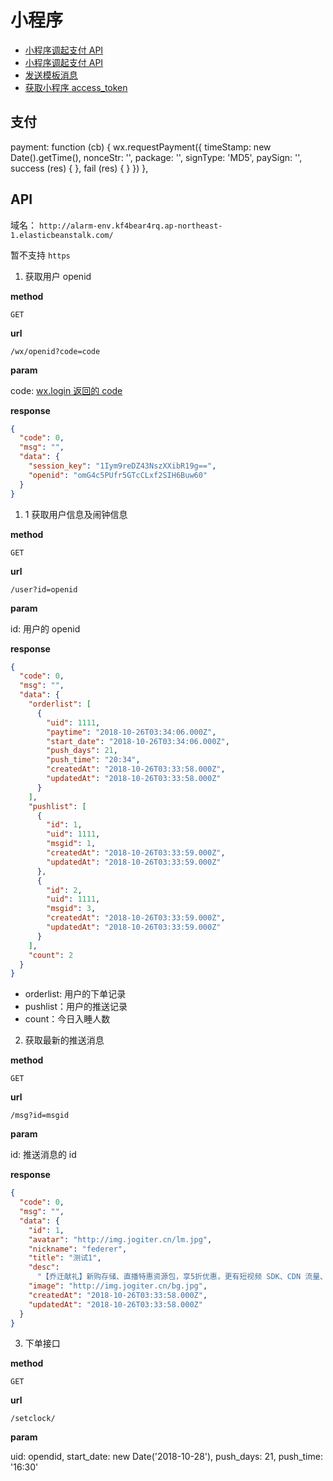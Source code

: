 ﻿# 小程序

- [小程序调起支付 API](https://pay.weixin.qq.com/wiki/doc/api/wxa/wxa_api.php?chapter=7_7&index=5)
- [小程序调起支付 API](https://developers.weixin.qq.com/miniprogram/dev/api/open-api/payment/wx.requestPayment.html)
- [发送模板消息](https://developers.weixin.qq.com/miniprogram/dev/api/open-api/template-message/sendTemplateMessage.html)
- [获取小程序 access_token](https://developers.weixin.qq.com/miniprogram/dev/api/open-api/access-token/getAccessToken.html)

## 支付

payment: function (cb) {
wx.requestPayment({
timeStamp: new Date().getTime(),
nonceStr: '',
package: '',
signType: 'MD5',
paySign: '',
success (res) { },
fail (res) { }
})
},

## API

域名： `http://alarm-env.kf4bear4rq.ap-northeast-1.elasticbeanstalk.com/`

暂不支持 `https`

1.  获取用户 openid

**method**

`GET`

**url**

`/wx/openid?code=code`

**param**

code: [wx.login 返回的 code](https://developers.weixin.qq.com/miniprogram/dev/api/open-api/login/wx.login.html)

**response**

```json
{
  "code": 0,
  "msg": "",
  "data": {
    "session_key": "1Iym9reDZ43NszXXibR19g==",
    "openid": "omG4c5PUfr5GTcCLxf2SIH6Buw60"
  }
}
```

1.  1 获取用户信息及闹钟信息

**method**

`GET`

**url**

`/user?id=openid`

**param**

id: 用户的 openid

**response**

```json
{
  "code": 0,
  "msg": "",
  "data": {
    "orderlist": [
      {
        "uid": 1111,
        "paytime": "2018-10-26T03:34:06.000Z",
        "start_date": "2018-10-26T03:34:06.000Z",
        "push_days": 21,
        "push_time": "20:34",
        "createdAt": "2018-10-26T03:33:58.000Z",
        "updatedAt": "2018-10-26T03:33:58.000Z"
      }
    ],
    "pushlist": [
      {
        "id": 1,
        "uid": 1111,
        "msgid": 1,
        "createdAt": "2018-10-26T03:33:59.000Z",
        "updatedAt": "2018-10-26T03:33:59.000Z"
      },
      {
        "id": 2,
        "uid": 1111,
        "msgid": 3,
        "createdAt": "2018-10-26T03:33:59.000Z",
        "updatedAt": "2018-10-26T03:33:59.000Z"
      }
    ],
    "count": 2
  }
}
```

- orderlist: 用户的下单记录
- pushlist：用户的推送记录
- count：今日入睡人数

2.  获取最新的推送消息

**method**

`GET`

**url**

`/msg?id=msgid`

**param**

id: 推送消息的 id

**response**

```json
{
  "code": 0,
  "msg": "",
  "data": {
    "id": 1,
    "avatar": "http://img.jogiter.cn/lm.jpg",
    "nickname": "federer",
    "title": "测试1",
    "desc":
      "【乔迁献礼】新购存储、直播特惠资源包，享5折优惠，更有短视频 SDK、CDN 流量、日志分析等限时赠送！购买特惠资源包请至“财务统计->购买资源包”处进行购买。",
    "image": "http://img.jogiter.cn/bg.jpg",
    "createdAt": "2018-10-26T03:33:58.000Z",
    "updatedAt": "2018-10-26T03:33:58.000Z"
  }
}
```

3. 下单接口


**method**

`GET`

**url**

`/setclock/`

**param**

uid: opendid,
start_date: new Date('2018-10-28'),
push_days: 21,
push_time: '16:30'





